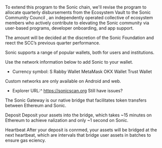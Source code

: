 To extend this program to the Sonic chain, we'll revise the program to allocate quarterly disbursements from the Ecosystem Vault to the Sonic Community Council , an independently operated collective of ecosystem members who actively contribute to elevating the Sonic community via user-based programs, developer onboarding, and app support.

The amount will be decided at the discretion of the Sonic Foundation and re ect the SCC’s previous quarter performance.

Sonic supports a range of popular wallets, both for users and institutions.

Use the network information below to add Sonic to your wallet.

- Currency symbol: S Rabby Wallet MetaMask OKX Wallet Trust Wallet

Custom networks are only available on Android and web.

- Explorer URL:^ https://sonicscan.org Still have issues?

The Sonic Gateway is our native bridge that facilitates token transfers between Ethereum and Sonic.

Deposit Deposit your assets into the bridge, which takes ~15 minutes on Ethereum to achieve  nalization and only ~1 second on Sonic.

Heartbeat After your deposit is con rmed, your assets will be bridged at the next heartbeat, which are intervals that bridge user assets in batches to ensure gas e ciency.